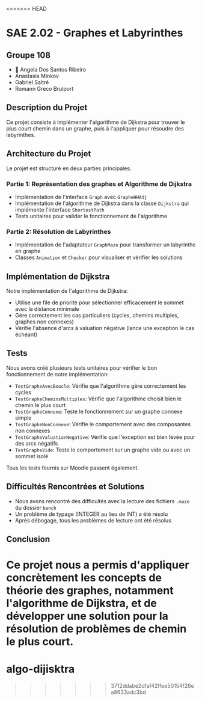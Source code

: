<<<<<<< HEAD
# SAE 2.02 - Graphes et Labyrinthes
## Groupe 108
- 👑 Angela Dos Santos Ribeiro 
- Anastasia Minkov  
- Gabriel Saltré  
- Romann Greco Brulport

## Description du Projet
Ce projet consiste à implémenter l'algorithme de Dijkstra pour trouver le plus court chemin dans un graphe, puis à l'appliquer pour résoudre des labyrinthes. 

## Architecture du Projet
Le projet est structuré en deux parties principales:

### Partie 1: Représentation des graphes et Algorithme de Dijkstra
- Implémentation de l'interface `Graph` avec `GrapheHHAdj`
- Implémentation de l'algorithme de Dijkstra dans la classe `Dijkstra` qui implémente l'interface `ShortestPath`
- Tests unitaires pour valider le fonctionnement de l'algorithme

### Partie 2: Résolution de Labyrinthes
- Implémentation de l'adaptateur `GraphMaze` pour transformer un labyrinthe en graphe
- Classes `Animation` et `Checker` pour visualiser et vérifier les solutions

## Implémentation de Dijkstra
Notre implémentation de l'algorithme de Dijkstra:
- Utilise une file de priorité pour sélectionner efficacement le sommet avec la distance minimale
- Gère correctement les cas particuliers (cycles, chemins multiples, graphes non connexes)
- Vérifie l'absence d'arcs à valuation négative (lance une exception le cas échéant)

## Tests
Nous avons créé plusieurs tests unitaires pour vérifier le bon fonctionnement de notre implémentation:
- `TestGrapheAvecBoucle`: Vérifie que l'algorithme gère correctement les cycles
- `TestGrapheCheminsMultiples`: Vérifie que l'algorithme choisit bien le chemin le plus court
- `TestGrapheConnexe`: Teste le fonctionnement sur un graphe connexe simple
- `TestGrapheNonConnexe`: Vérifie le comportement avec des composantes non connexes
- `TestGrapheValuationNegative`: Vérifie que l'exception est bien levée pour des arcs négatifs
- `TestGrapheVide`: Teste le comportement sur un graphe vide ou avec un sommet isolé

Tous les tests fournis sur Moodle passent également.

## Difficultés Rencontrées et Solutions
- Nous avons rencontré des difficultés avec la lecture des fichiers `.maze` du dossier `bench`
- Un problème de typage (INTEGER au lieu de INT) a été résolu
- Après débogage, tous les problèmes de lecture ont été résolus

## Conclusion
Ce projet nous a permis d'appliquer concrètement les concepts de théorie des graphes, notamment l'algorithme de Dijkstra, et de développer une solution  pour la résolution de problèmes de chemin le plus court.
=======
# algo-dijisktra
>>>>>>> 3712ddabe2dfaf42ffee50154f26ea8633adc3bd
